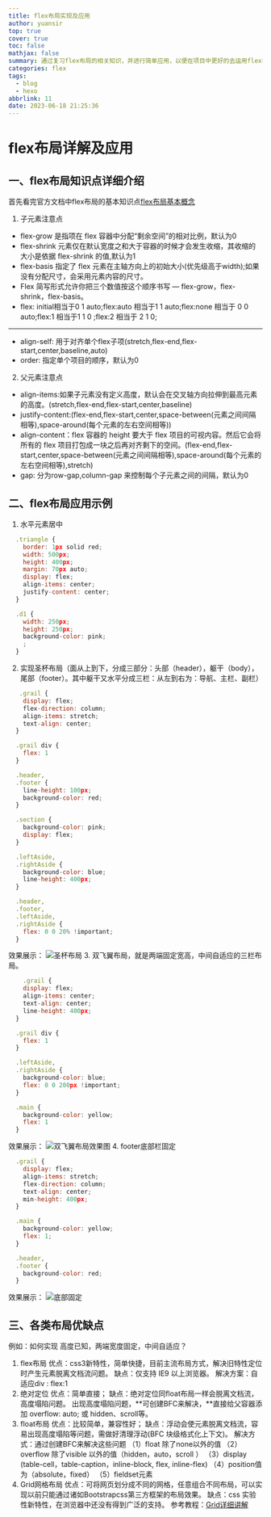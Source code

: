 ```yaml
---
title: flex布局实现及应用
author: yuansir
top: true
cover: true
toc: false
mathjax: false
summary: 通过复习flex布局的相关知识，并进行简单应用，以便在项目中更好的去运用flex布局
categories: flex
tags:
  - blog
  - hexo
abbrlink: 11
date: 2023-06-18 21:25:36
---
```

# flex布局详解及应用
## 一、flex布局知识点详细介绍
首先看完官方文档中flex布局的基本知识点[flex布局基本概念](https://developer.mozilla.org/zh-CN/docs/Web/CSS/CSS_Flexible_Box_Layout/Basic_Concepts_of_Flexbox)
1. 子元素注意点
- flex-grow 是指项在 flex 容器中分配“剩余空间”的相对比例，默认为0
- flex-shrink 元素仅在默认宽度之和大于容器的时候才会发生收缩，其收缩的大小是依据 flex-shrink 的值,默认为1
- flex-basis 指定了 flex 元素在主轴方向上的初始大小(优先级高于width);如果没有分配尺寸，会采用元素内容的尺寸。
-  Flex 简写形式允许你把三个数值按这个顺序书写 — flex-grow，flex-shrink，flex-basis。
- flex: initial相当于0 1 auto;flex:auto 相当于1 1 auto;flex:none 相当于 0 0 auto;flex:1 相当于1 1 0 ;flex:2 相当于 2 1 0;
-   ---
- align-self: 用于对齐单个flex子项(stretch,flex-end,flex-start,center,baseline,auto)
- order: 指定单个项目的顺序，默认为0
2. 父元素注意点
- align-items:如果子元素没有定义高度，默认会在交叉轴方向拉伸到最高元素的高度。(stretch,flex-end,flex-start,center,baseline)
- justify-content:(flex-end,flex-start,center,space-between(元素之间间隔相等),space-around(每个元素的左右空间相等))
- align-content：flex 容器的 height 要大于 flex 项目的可视内容。然后它会将所有的 flex 项目打包成一块之后再对齐剩下的空间。(flex-end,flex-start,center,space-between(元素之间间隔相等),space-around(每个元素的左右空间相等),stretch)
- gap: 分为row-gap,column-gap 来控制每个子元素之间的间隔，默认为0
## 二、flex布局应用示例
1. 水平元素居中
```javaScript
  .triangle {
    border: 1px solid red;
    width: 500px;
    height: 400px;
    margin: 70px auto;
    display: flex;
    align-items: center;
    justify-content: center;
  }

  .d1 {
    width: 250px;
    height: 250px;
    background-color: pink;
    ;
  }
```
2. 实现圣杯布局（面从上到下，分成三部分：头部（header），躯干（body），尾部（footer）。其中躯干又水平分成三栏：从左到右为：导航、主栏、副栏）

```javaScript
   .grail {
    display: flex;
    flex-direction: column;
    align-items: stretch;
    text-align: center;
  }

  .grail div {
    flex: 1
  }

  .header,
  .footer {
    line-height: 100px;
    background-color: red;
  }

  .section {
    background-color: pink;
    display: flex;
  }

  .leftAside,
  .rightAside {
    background-color: blue;
    line-height: 400px;
  }

  .header,
  .footer,
  .leftAside,
  .rightAside {
    flex: 0 0 20% !important;
  }
```
   效果展示：
  ![圣杯布局](https://s2.loli.net/2023/06/21/AhzS6YfE7v2cFGL.png)
3. 双飞翼布局，就是两端固定宽高，中间自适应的三栏布局。

```javaScript
    .grail {
    display: flex;
    align-items: center;
    text-align: center;
    line-height: 400px;
  }

  .grail div {
    flex: 1
  }

  .leftAside,
  .rightAside {
    background-color: blue;
    flex: 0 0 200px !important;
  }

  .main {
    background-color: yellow;
    flex: 1
  }
```
效果展示：
![双飞翼布局效果图](https://s2.loli.net/2023/06/21/2AslX1C4gwGiVvY.png)
4. footer底部栏固定
```javaScript
  .grail {
    display: flex;
    align-items: stretch;
    flex-direction: column;
    text-align: center;
    min-height: 400px;
  }

  .main {
    background-color: yellow;
    flex: 1;
  }

  .header,
  .footer {
    background-color: red;
  }
```
效果展示：
![底部固定](https://s2.loli.net/2023/06/21/Qpes3LE6H1RxCay.png)
## 三、各类布局优缺点
例如：如何实现 高度已知，两端宽度固定，中间自适应？
1. flex布局
 优点：css3新特性，简单快捷，目前主流布局方式，解决旧特性定位时产生元素脱离文档流问题。
缺点：仅支持 IE9 以上浏览器。
解决方案：自适应div : flex:1
2. 绝对定位
优点：简单直接；
缺点：绝对定位同float布局一样会脱离文档流，高度塌陷问题。
出现高度塌陷问题，**可创建BFC来解决，**直接给父容器添加 overflow: auto; 或 hidden、scroll等。
3. float布局
优点：比较简单，兼容性好；
缺点：浮动会使元素脱离文档流，容易出现高度塌陷等问题，需做好清理浮动(BFC 块级格式化上下文)。
解决方式：通过创建BFC来解决这些问题
（1）float 除了none以外的值
（2）overflow 除了visible 以外的值（hidden，auto，scroll ）
（3）display (table-cell，table-caption，inline-block, flex, inline-flex)
（4）position值为（absolute，fixed）
（5）fieldset元素
4. Grid网格布局
 优点：可将网页划分成不同的网格，任意组合不同布局，可以实现以前只能通过诸如Bootstrapcss第三方框架的布局效果。
缺点：css 实验性新特性，在浏览器中还没有得到广泛的支持。
参考教程：[Grid详细讲解](https://link.csdn.net/?target=http%3A%2F%2Fwww.ruanyifeng.com%2Fblog%2F2019%2F03%2Fgrid-layout-tutorial.html)

